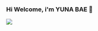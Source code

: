 ### Hi Welcome, i'm YUNA BAE 👋

<a href="내 노션 링크" target="Notion"><img src="https://joyous-pansy-314.notion.site/1612a809df194bb892e7dc0f4947c300"/></a>

